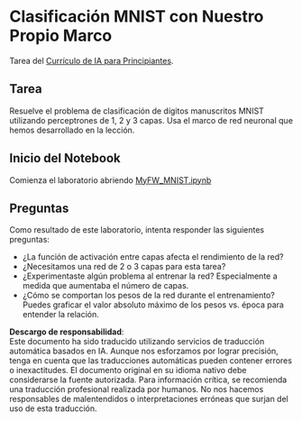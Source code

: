 # Clasificación MNIST con Nuestro Propio Marco

Tarea del [Currículo de IA para Principiantes](https://github.com/microsoft/ai-for-beginners).

## Tarea

Resuelve el problema de clasificación de dígitos manuscritos MNIST utilizando perceptrones de 1, 2 y 3 capas. Usa el marco de red neuronal que hemos desarrollado en la lección.

## Inicio del Notebook

Comienza el laboratorio abriendo [MyFW_MNIST.ipynb](../../../../../../lessons/3-NeuralNetworks/04-OwnFramework/lab/MyFW_MNIST.ipynb)

## Preguntas

Como resultado de este laboratorio, intenta responder las siguientes preguntas:

- ¿La función de activación entre capas afecta el rendimiento de la red?
- ¿Necesitamos una red de 2 o 3 capas para esta tarea?
- ¿Experimentaste algún problema al entrenar la red? Especialmente a medida que aumentaba el número de capas.
- ¿Cómo se comportan los pesos de la red durante el entrenamiento? Puedes graficar el valor absoluto máximo de los pesos vs. época para entender la relación.

**Descargo de responsabilidad**:  
Este documento ha sido traducido utilizando servicios de traducción automática basados en IA. Aunque nos esforzamos por lograr precisión, tenga en cuenta que las traducciones automáticas pueden contener errores o inexactitudes. El documento original en su idioma nativo debe considerarse la fuente autorizada. Para información crítica, se recomienda una traducción profesional realizada por humanos. No nos hacemos responsables de malentendidos o interpretaciones erróneas que surjan del uso de esta traducción.